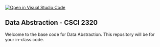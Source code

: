 [![Open in Visual Studio Code](https://classroom.github.com/assets/open-in-vscode-718a45dd9cf7e7f842a935f5ebbe5719a5e09af4491e668f4dbf3b35d5cca122.svg)](https://classroom.github.com/online_ide?assignment_repo_id=11615689&assignment_repo_type=AssignmentRepo)
## Data Abstraction - CSCI 2320

Welcome to the base code for Data Abstraction. This repository will be for your in-class code.